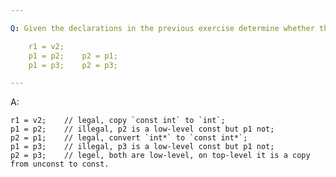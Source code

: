 ```yaml
---

Q: Given the declarations in the previous exercise determine whether the following assignments are legal. Explain how the top-level or low-level `const` applies in each case.

    r1 = v2;
    p1 = p2;    p2 = p1;
    p1 = p3;    p2 = p3;

---
```


A: 

    r1 = v2;    // legal, copy `const int` to `int`;
    p1 = p2;    // illegal, p2 is a low-level const but p1 not;
    p2 = p1;    // legal, convert `int*` to `const int*`;
    p1 = p3;    // illegal, p3 is a low-level const but p1 not;
    p2 = p3;    // legel, both are low-level, on top-level it is a copy from unconst to const.